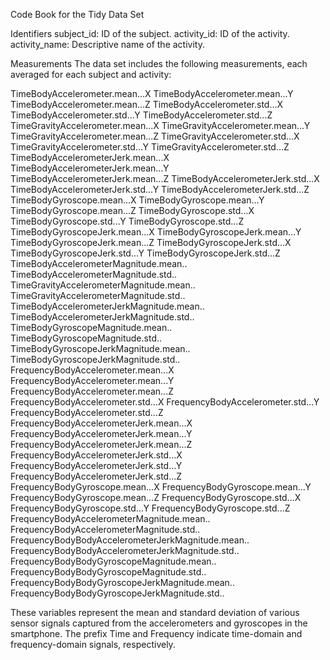 Code Book for the Tidy Data Set

Identifiers
subject_id: ID of the subject.
activity_id: ID of the activity.
activity_name: Descriptive name of the activity.

Measurements
The data set includes the following measurements, each averaged for each subject and activity:

TimeBodyAccelerometer.mean...X
TimeBodyAccelerometer.mean...Y
TimeBodyAccelerometer.mean...Z
TimeBodyAccelerometer.std...X
TimeBodyAccelerometer.std...Y
TimeBodyAccelerometer.std...Z
TimeGravityAccelerometer.mean...X
TimeGravityAccelerometer.mean...Y
TimeGravityAccelerometer.mean...Z
TimeGravityAccelerometer.std...X
TimeGravityAccelerometer.std...Y
TimeGravityAccelerometer.std...Z
TimeBodyAccelerometerJerk.mean...X
TimeBodyAccelerometerJerk.mean...Y
TimeBodyAccelerometerJerk.mean...Z
TimeBodyAccelerometerJerk.std...X
TimeBodyAccelerometerJerk.std...Y
TimeBodyAccelerometerJerk.std...Z
TimeBodyGyroscope.mean...X
TimeBodyGyroscope.mean...Y
TimeBodyGyroscope.mean...Z
TimeBodyGyroscope.std...X
TimeBodyGyroscope.std...Y
TimeBodyGyroscope.std...Z
TimeBodyGyroscopeJerk.mean...X
TimeBodyGyroscopeJerk.mean...Y
TimeBodyGyroscopeJerk.mean...Z
TimeBodyGyroscopeJerk.std...X
TimeBodyGyroscopeJerk.std...Y
TimeBodyGyroscopeJerk.std...Z
TimeBodyAccelerometerMagnitude.mean..
TimeBodyAccelerometerMagnitude.std..
TimeGravityAccelerometerMagnitude.mean..
TimeGravityAccelerometerMagnitude.std..
TimeBodyAccelerometerJerkMagnitude.mean..
TimeBodyAccelerometerJerkMagnitude.std..
TimeBodyGyroscopeMagnitude.mean..
TimeBodyGyroscopeMagnitude.std..
TimeBodyGyroscopeJerkMagnitude.mean..
TimeBodyGyroscopeJerkMagnitude.std..
FrequencyBodyAccelerometer.mean...X
FrequencyBodyAccelerometer.mean...Y
FrequencyBodyAccelerometer.mean...Z
FrequencyBodyAccelerometer.std...X
FrequencyBodyAccelerometer.std...Y
FrequencyBodyAccelerometer.std...Z
FrequencyBodyAccelerometerJerk.mean...X
FrequencyBodyAccelerometerJerk.mean...Y
FrequencyBodyAccelerometerJerk.mean...Z
FrequencyBodyAccelerometerJerk.std...X
FrequencyBodyAccelerometerJerk.std...Y
FrequencyBodyAccelerometerJerk.std...Z
FrequencyBodyGyroscope.mean...X
FrequencyBodyGyroscope.mean...Y
FrequencyBodyGyroscope.mean...Z
FrequencyBodyGyroscope.std...X
FrequencyBodyGyroscope.std...Y
FrequencyBodyGyroscope.std...Z
FrequencyBodyAccelerometerMagnitude.mean..
FrequencyBodyAccelerometerMagnitude.std..
FrequencyBodyBodyAccelerometerJerkMagnitude.mean..
FrequencyBodyBodyAccelerometerJerkMagnitude.std..
FrequencyBodyBodyGyroscopeMagnitude.mean..
FrequencyBodyBodyGyroscopeMagnitude.std..
FrequencyBodyBodyGyroscopeJerkMagnitude.mean..
FrequencyBodyBodyGyroscopeJerkMagnitude.std..

These variables represent the mean and standard deviation of various sensor signals captured from the accelerometers and gyroscopes in the smartphone. 
The prefix Time and Frequency indicate time-domain and frequency-domain signals, respectively.
